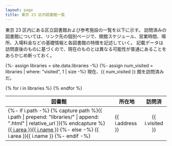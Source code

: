 ```yaml
---
layout: page
title: 東京 23 区内図書館一覧
---
```


東京 23 区内にある区立図書館および参考施設の一覧を以下に示す。
訪問済みの図書館については、リンク先の個別ページで、開館スケジュール、営業時間、場所、入場料金などの基礎情報と各図書館の特徴を記述していく。
記載データは訪問直後のものに基づくので、現在のものとは異なる可能性が普通にあることをあらかじめ断っておく。

{%- assign libraries = site.data.libraries -%}
{%- assign num_visited = libraries | where: "visited", 1 | size -%}
現在、{{ num_visited }} 館を訪問済みだ。

<table>
  <thead>
    <tr>
      <th>図書館</th>
      <th>所在地</th>
      <th style="text-align: center;">訪問済</th>
    </tr>
  </thead>
  <tbody>
{% for i in libraries %}
    <tr>
      <td>
      {%- if i.path -%}
        {% capture path %}{{ i.path | prepend: "libraries/" | append: ".html" | relative_url }}{% endcapture %}
        <a href="{{ path }}">{{ i.area }}{{ i.name }}</a>
      {%- else -%}
        {{ i.area }}{{ i.name }}
      {%- endif -%}
      </td>
      <td>{{ i.address }}</td>
      <td style="text-align: center;">{{ i.visited }}</td>
    </tr>
{% endfor %}
  </tbody>
</table>
